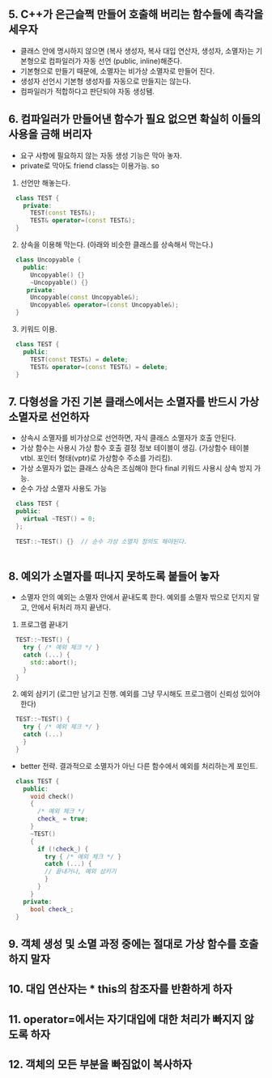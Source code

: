 
## 5. C++가 은근슬쩍 만들어 호출해 버리는 함수들에 촉각을 세우자
  - 클래스 안에 명시하지 않으면 (복사 생성자, 복사 대입 연산자, 생성자, 소멸자)는 기본형으로 컴파일러가 자동 선언 (public, inline)해준다.
  - 기본형으로 만들기 때문에, 소멸자는 비가상 소멸자로 만들어 진다.
  - 생성자 선언시 기본형 생성자를 자동으로 만들지는 않는다.
  - 컴파일러가 적합하다고 판단되야 자동 생성됌.

## 6. 컴파일러가 만들어낸 함수가 필요 없으면 확실히 이들의 사용을 금해 버리자

  - 요구 사항에 필요하지 않는 자동 생성 기능은 막아 놓자.
  - private로 막아도 friend class는 이용가능. so
  1. 선언만 해놓는다.
```cpp
  class TEST {
    private:
      TEST(const TEST&);
      TEST& operator=(const TEST&);
  }
```
  2. 상속을 이용해 막는다. (아래와 비슷한 클래스를 상속해서 막는다.)
```cpp
  class Uncopyable {
    public:
      Uncopyable() {}
      ~Uncopyable() {}
     private:
      Uncopyable(const Uncopyable&);
      Uncopyable& operator=(const Uncopyable&);
  }
```
  3. 키워드 이용.
```cpp
  class TEST {
    public:
      TEST(const TEST&) = delete;
      TEST& operator=(const TEST&) = delete;
  }
```

## 7. 다형성을 가진 기본 클래스에서는 소멸자를 반드시 가상 소멸자로 선언하자

  - 상속시 소멸자를 비가상으로 선언하면, 자식 클래스 소멸자가 호출 안된다.
  - 가상 함수는 사용시 가상 함수 호출 결정 정보 테이블이 생김. (가상함수 테이블 vtbl. 포인터 형태(vptr)로 가상함수 주소를 가리킴).
  - 가상 소멸자가 없는 클래스 상속은 조심해야 한다 final 키워드 사용시 상속 방지 가능.
  - 순수 가상 소멸자 사용도 가능
```cpp
  class TEST {
  public:
    virtual ~TEST() = 0;
  };
  
  TEST::~TEST() {}  // 순수 가상 소멸자 정의도 해야된다.
  
```

## 8. 예외가 소멸자를 떠나지 못하도록 붙들어 놓자

  - 소멸자 안의 예외는 소멸자 안에서 끝내도록 한다. 예외를 소멸자 밖으로 던지지 말고, 안에서 뒤처리 까지 끝낸다.

  1. 프로그램 끝내기
```cpp
  TEST::~TEST() {
    try { /* 예외 체크 */ }
    catch (...) {
      std::abort();
    }
  }
```
  2. 예외 삼키기 (로그만 남기고 진행. 예외를 그냥 무시해도 프로그램이 신뢰성 있어야 한다)
```cpp
  TEST::~TEST() {
    try { /* 예외 체크 */ }
    catch (...) 
    }
  }
```

  - better 전략. 결과적으로 소멸자가 아닌 다른 함수에서 예외를 처리하는게 포인트.
```cpp
  class TEST {
    public:
      void check()
      {
        /* 예외 체크 */
        check_ = true;
      }
      ~TEST()
      {
        if (!check_) {
          try { /* 예외 체크 */ }
          catch (...) {
          // 끝내거나, 예외 삼키기
          }
        }
      }
    private:
      bool check_;
  }
```
## 9. 객체 생성 및 소멸 과정 중에는 절대로 가상 함수를 호출하지 말자
## 10. 대입 연산자는 * this의 참조자를 반환하게 하자
## 11. operator=에서는 자기대입에 대한 처리가 빠지지 않도록 하자
## 12. 객체의 모든 부분을 빠짐없이 복사하자
